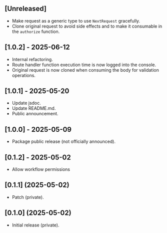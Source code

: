 ## [Unreleased]

- Make request as a generic type to use `NextRequest` gracefully.
- Clone original request to avoid side effects and to make it consumable in the `authorize` function.

## [1.0.2] - 2025-06-12

- Internal refactoring.
- Route handler function execution time is now logged into the console.
- Original request is now cloned when consuming the body for validation operations.

## [1.0.1] - 2025-05-20

- Update jsdoc.
- Update README.md.
- Public announcement.

## [1.0.0] - 2025-05-09

- Package public release (not officially announced).

## [0.1.2] - 2025-05-02

- Allow workflow permissions

## [0.1.1] (2025-05-02)

- Patch (private).

## [0.1.0] (2025-05-02)

- Initial release (private).
